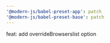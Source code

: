 ```yaml
---
'@modern-js/babel-preset-app': patch
'@modern-js/babel-preset-base': patch
---
```


feat: add overrideBrowserslist option
